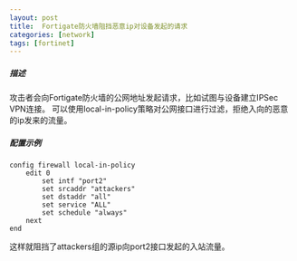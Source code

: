 ```yaml
---
layout: post
title:  Fortigate防火墙阻挡恶意ip对设备发起的请求
categories: [network]
tags: [fortinet]
---
```

##### 描述
攻击者会向Fortigate防火墙的公网地址发起请求，比如试图与设备建立IPSec VPN连接。
可以使用local-in-policy策略对公网接口进行过滤，拒绝入向的恶意的ip发来的流量。

##### 配置示例

```text
config firewall local-in-policy
    edit 0
        set intf "port2"
        set srcaddr "attackers"
        set dstaddr "all"
        set service "ALL"
        set schedule "always"
    next
end
```

这样就阻挡了attackers组的源ip向port2接口发起的入站流量。